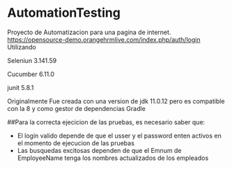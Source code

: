 # AutomationTesting

Proyecto de Automatizacion para una pagina de internet. https://opensource-demo.orangehrmlive.com/index.php/auth/login Utilizando

Seleniun 3.141.59

Cucumber 6.11.0

junit 5.8.1

Originalmente Fue creada con una version de jdk 11.0.12 pero es compatible con la 8 y como gestor de dependencias Gradle

##Para la correcta ejecicion de las pruebas, es necesario saber que:
- El login valido depende de que el usser y el password enten activos en el momento de ejecucion de las pruebas
- Las busquedas excitosas dependen de que el Emnum de EmployeeName tenga los nombres actualizados de los empleados
